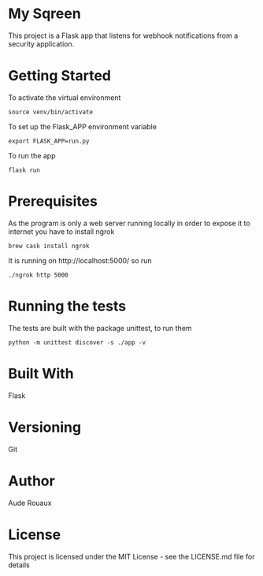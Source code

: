 # My Sqreen
This project is a Flask app that listens for webhook notifications from a security application.

# Getting Started
To activate the virtual environment

`source venv/bin/activate`

To set up the Flask_APP environment variable

`export FLASK_APP=run.py`

To run the app

`flask run`


# Prerequisites
As the program is only a web server running locally in order to expose it to internet you have to install ngrok

`brew cask install ngrok`

It is running on http://localhost:5000/ so run

`./ngrok http 5000`

# Running the tests
The tests are built with the package unittest, to run them

`python -m unittest discover -s ./app -v`


# Built With
Flask

# Versioning
Git

# Author
Aude Rouaux

# License
This project is licensed under the MIT License - see the LICENSE.md file for details
